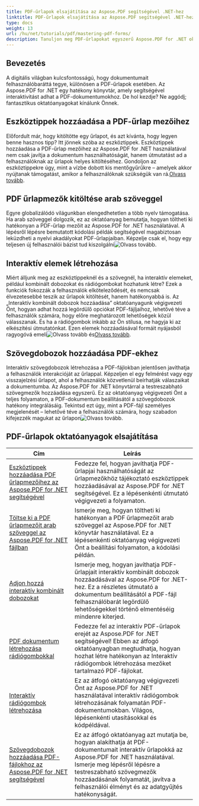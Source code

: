 ```yaml
---
title: PDF-űrlapok elsajátítása az Aspose.PDF segítségével .NET-hez
linktitle: PDF-űrlapok elsajátítása az Aspose.PDF segítségével .NET-hez
type: docs
weight: 13
url: /hu/net/tutorials/pdf/mastering-pdf-forms/
description: Tanuljon meg PDF-űrlapokat egyszerű Aspose.PDF for .NET oktatóanyagunkkal. Ismerje meg az eszköztippek hozzáadását, a mezők kitöltését és az interaktív összetevők létrehozását.
---
```

## Bevezetés

A digitális világban kulcsfontosságú, hogy dokumentumait felhasználóbaráttá tegye, különösen a PDF-űrlapok esetében. Az Aspose.PDF for .NET egy hatékony könyvtár, amely segítségével interaktivitást adhat a PDF-dokumentumokhoz. De hol kezdje? Ne aggódj; fantasztikus oktatóanyagokat kínálunk Önnek.

## Eszköztippek hozzáadása a PDF-űrlap mezőihez

 Előfordult már, hogy kitöltötte egy űrlapot, és azt kívánta, hogy legyen benne hasznos tipp? Itt jönnek szóba az eszköztippek. Eszköztippek hozzáadása a PDF-űrlap mezőihez az Aspose.PDF for .NET használatával nem csak javítja a dokumentum használhatóságát, hanem útmutatást ad a felhasználóknak az űrlapok helyes kitöltéséhez. Gondoljon az eszköztippekre úgy, mint a vízbe dobott kis mentőgyűrűkre – amelyek akkor nyújtanak támogatást, amikor a felhasználóknak szükségük van rá.[Olvass tovább](./adding-tooltips-to-pdf-form-fields/).

## PDF űrlapmezők kitöltése arab szöveggel

Egyre globalizálódó világunkban elengedhetetlen a több nyelv támogatása. Ha arab szöveggel dolgozik, ez az oktatóanyag bemutatja, hogyan töltheti ki hatékonyan a PDF-űrlap mezőit az Aspose.PDF for .NET használatával. A lépésről lépésre bemutatott kódolási példák segítségével magabiztosan leküzdheti a nyelvi akadályokat PDF-űrlapjaiban. Képzelje csak el, hogy egy teljesen új felhasználói bázist tud kiszolgálni![Olvass tovább](./fill-pdf-form-fields-with-arabic-text/).

## Interaktív elemek létrehozása

 Miért álljunk meg az eszköztippeknél és a szövegnél, ha interaktív elemeket, például kombinált dobozokat és rádiógombokat hozhatunk létre? Ezek a funkciók fokozzák a felhasználók elköteleződését, és nemcsak élvezetesebbé teszik az űrlapok kitöltését, hanem hatékonyabbá is. Az „Interaktív kombinált dobozok hozzáadása” oktatóanyagunk végigvezeti Önt, hogyan adhat hozzá legördülő opciókat PDF-fájljaihoz, lehetővé téve a felhasználók számára, hogy előre meghatározott lehetőségek közül válasszanak. És ha a rádiógombok inkább az Ön stílusa, ne hagyja ki az elkészítési útmutatónkat. Ezen elemek hozzáadásával formáit nyájasból ragyogóvá emeli![Olvass tovább](./add-interactive-combo-boxes/) és[Olvass tovább](./create-interactive-radio-buttons/).


## Szövegdobozok hozzáadása PDF-ekhez

Interaktív szövegdobozok létrehozása a PDF-fájlokban jelentősen javíthatja a felhasználók interakcióját az űrlappal. Képzeljen el egy felmérést vagy egy visszajelzési űrlapot, ahol a felhasználók közvetlenül beírhatják válaszaikat a dokumentumba. Az Aspose.PDF for .NET könyvtárral a testreszabható szövegmezők hozzáadása egyszerű. Ez az oktatóanyag végigvezeti Önt a teljes folyamaton, a PDF-dokumentum beállításától a szövegdobozok hatékony integrálásáig. Tekintsd ezt úgy, mint a PDF-fájl személyes megjelenését – lehetővé téve a felhasználók számára, hogy szabadon kifejezzék magukat az űrlapon![Olvass tovább](./adding-text-boxes/).

## PDF-űrlapok oktatóanyagok elsajátítása
| Cím | Leírás |
| --- | --- | 
| [Eszköztippek hozzáadása PDF űrlapmezőihez az Aspose.PDF for .NET segítségével](./adding-tooltips-to-pdf-form-fields/) | Fedezze fel, hogyan javíthatja PDF-űrlapjai használhatóságát az űrlapmezőkhöz tájékoztató eszköztippek hozzáadásával az Aspose.PDF for .NET segítségével. Ez a lépésenkénti útmutató végigvezeti a folyamaton. |  
| [Töltse ki a PDF űrlapmezőit arab szöveggel az Aspose.PDF for .NET fájlban](./fill-pdf-form-fields-with-arabic-text/) | Ismerje meg, hogyan töltheti ki hatékonyan a PDF űrlapmezőit arab szöveggel az Aspose.PDF for .NET könyvtár használatával. Ez a lépésenkénti oktatóanyag végigvezeti Önt a beállítási folyamaton, a kódolási példán. |  
| [Adjon hozzá interaktív kombinált dobozokat](./add-interactive-combo-boxes/) | Ismerje meg, hogyan javíthatja PDF-űrlapjait interaktív kombinált dobozok hozzáadásával az Aspose.PDF for .NET-hez. Ez a részletes útmutató a dokumentum beállításától a PDF-fájl felhasználóbarát legördülő lehetőségekkel történő elmentéséig mindenre kiterjed. |  
| [PDF dokumentum létrehozása rádiógombokkal](./creating-pdf-document-with-radio-buttons/) | Fedezze fel az interaktív PDF-űrlapok erejét az Aspose.PDF for .NET segítségével! Ebben az átfogó oktatóanyagban megtudhatja, hogyan hozhat létre hatékonyan az Interaktív rádiógombok létrehozása mezőket tartalmazó PDF-fájlokat. |  
| [Interaktív rádiógombok létrehozása](./create-interactive-radio-buttons/) | Ez az átfogó oktatóanyag végigvezeti Önt az Aspose.PDF for .NET használatával interaktív rádiógombok létrehozásának folyamatán PDF-dokumentumokban. Világos, lépésenkénti utasításokkal és kódpéldával. |  
| [Szövegdobozok hozzáadása PDF-fájlokhoz az Aspose.PDF for .NET segítségével](./adding-text-boxes/) | Ez az átfogó oktatóanyag azt mutatja be, hogyan alakíthatja át PDF-dokumentumait interaktív űrlapokká az Aspose.PDF for .NET használatával. Ismerje meg lépésről lépésre a testreszabható szövegmezők hozzáadásának folyamatát, javítva a felhasználói élményt és az adatgyűjtés hatékonyságát. |  